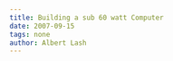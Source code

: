 ```yaml
---
title: Building a sub 60 watt Computer
date: 2007-09-15
tags: none
author: Albert Lash
---
```

<object width="425" height="350"><param name="movie" value="http://www.youtube.com/v/gJgzd68Tmcc"></param><param name="wmode" value="transparent"></param><embed src="http://www.youtube.com/v/gJgzd68Tmcc" type="application/x-shockwave-flash" wmode="transparent" width="425" height="350"></embed></object>

